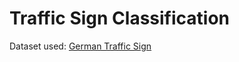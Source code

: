 # Traffic Sign Classification

Dataset used: [German Traffic Sign](https://www.kaggle.com/datasets/saadhaxxan/germantrafficsigns)
